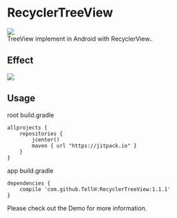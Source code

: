 # RecyclerTreeView
[![](https://jitpack.io/v/TellH/RecyclerTreeView.svg)](https://jitpack.io/#TellH/RecyclerTreeView)</br>
TreeView implement in Android with RecyclerView..

## Effect
![](https://raw.githubusercontent.com/TellH/RecyclerTreeView/master/raw/effect.gif)

## Usage
root build.gradle
```
allprojects {
    repositories {
        jcenter()
        maven { url "https://jitpack.io" }
    }
}
```
app build.gradle
```
dependencies {
    compile 'com.github.TellH:RecyclerTreeView:1.1.1'
}
```
Please check out the Demo for more information.
